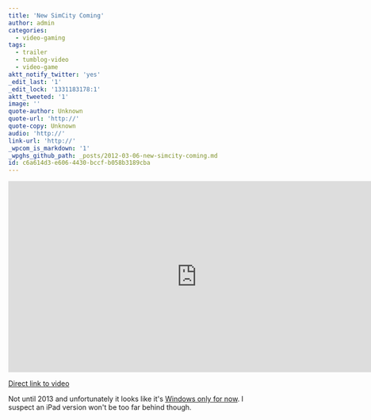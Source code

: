 ```yaml
---
title: 'New SimCity Coming'
author: admin
categories:
  - video-gaming
tags:
  - trailer
  - tumblog-video
  - video-game
aktt_notify_twitter: 'yes'
_edit_last: '1'
_edit_lock: '1331183178:1'
aktt_tweeted: '1'
image: ''
quote-author: Unknown
quote-url: 'http://'
quote-copy: Unknown
audio: 'http://'
link-url: 'http://'
_wpcom_is_markdown: '1'
_wpghs_github_path: _posts/2012-03-06-new-simcity-coming.md
id: c6a614d3-e606-4430-bccf-b058b3189cba
---
```

<p><iframe width="759" height="386" src="http://www.youtube.com/embed/T70evBJE93s" frameborder="0" allowfullscreen></iframe></p>
<p><a href="http://youtu.be/T70evBJE93s">Direct link to video</a></p>
<p>Not until 2013 and unfortunately it looks like it's <a href="http://www.simcity.com">Windows only for now</a>. I suspect an iPad version won't be too far behind though.</p>
